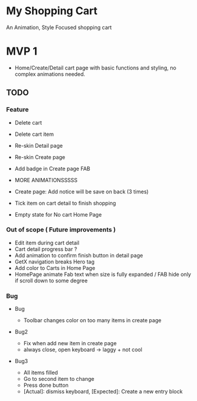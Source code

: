 # My Shopping Cart

An Animation, Style Focused shopping cart

# MVP 1

- Home/Create/Detail cart page with basic functions and styling, no complex animations needed.

## TODO

### Feature

- Delete cart
- Delete cart item
- Re-skin Detail page
- Re-skin Create page
- Add badge in Create page FAB
- MORE ANIMATIONSSSSS

- Create page: Add notice will be save on back (3 times)
- Tick item on cart detail to finish shopping
- Empty state for No cart Home Page

### Out of scope ( Future improvements )

- Edit item during cart detail
- Cart detail progress bar ?
- Add animation to confirm finish button in detail page
- GetX navigation breaks Hero tag
- Add color to Carts in Home Page
- HomePage animate Fab text when size is fully expanded / FAB hide only if scroll down to some degree

### Bug

- Bug
    - Toolbar changes color on too many items in create page

- Bug2
    - Fix when add new item in create page
    - always close, open keyboard -> laggy + not cool

- Bug3
    - All items filled
    - Go to second item to change
    - Press done button
    + [Actual]: dismiss keyboard,  [Expected]: Create a new entry block